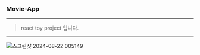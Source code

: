 ### Movie-App
-------------------
> react toy project 입니다.
-------------------
![스크린샷 2024-08-22 005149](https://github.com/user-attachments/assets/8abaa296-1728-4421-b2ea-b14e26aae6c1)
